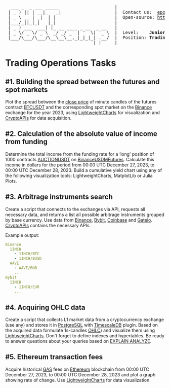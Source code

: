 <pre>
  ___ _  _ ___ _____                     |
 | _ ) || | __|_   _|                    |  Contact us:  <a href= "mailto: epopova@bhft.com">epopova@bhft.com</a>
 | _ \ __ | _|  | |                      |  Open-source: <a href="https://github.com/bhftbootcamp">https://github.com/bhftbootcamp</a>
 |___/_||_|_|   |_|                      |
 | _ ) ___  ___| |_ __ __ _ _ __  _ __   |  
 | _ \/ _ \/ _ \  _/ _/ _` | '  \| '_ \  |  Level:    <b>Junior</b>
 |___/\___/\___/\__\__\__,_|_|_|_| .__/  |  Position: <b>TradingOps Analyst</b>
                                 |_|     |
</pre>

# Trading Operations Tasks

## #1. Building the spread between the futures and spot markets

Plot the spread between the [close price](https://en.wikipedia.org/wiki/Open-high-low-close_chart) of minute candles of the futures contract [BTCUSDT](https://www.binance.com/en/futures/BTCUSDT) and the corresponding spot market on the [Binance](https://www.binance.com/en) exchange for the year 2023, using [LightweightCharts](https://github.com/bhftbootcamp/LightweightCharts.jl) for visualization and [CryptoAPIs](https://github.com/bhftbootcamp/CryptoAPIs.jl) for data acquisition.

## #2. Calculation of the absolute value of income from funding

Determine the total income from the funding rate for a ‘long’ position of 1000 contracts [AUCTIONUSDT](https://www.binance.com/en/futures/AUCTIONUSDT) on [BinanceUSDMFutures](https://www.binance.com/en/futures/home). Calculate this income in dollars for the period from 00:00 UTC December 27, 2023, to 00:00 UTC December 28, 2023. Build a cumulative yield chart using any of the following visualization tools: LightweightCharts, MatplotLib or Julia Plots.

## #3. Arbitrage instruments search

Create a script that connects to the exchanges via API, requests all necessary data, and returns a list all possible arbitrage instruments grouped by base currency. Use data from [Binance](https://www.binance.com/en), [Bybit](https://www.bybit.com/en/), [Coinbase](https://www.coinbase.com/) and [Gateio](https://www.gate.io). [CryptoAPIs](https://github.com/bhftbootcamp/CryptoAPIs.jl) contains the necessary APIs.

Example output:

```yaml
Binance
  1INCH
    - 1INCH/BTC
    - 1INCH/BUSD
  AAVE
    - AAVE/BNB
    ...
Bybit
  1INCH
    - 1INCH/EUR
    ...
```

## #4. Acquiring OHLC data

Create a script that collects L1 market data from a cryptocurrency exchange (use any) and stores it in [PostgreSQL](https://en.wikipedia.org/wiki/PostgreSQL) with [TimescaleDB](https://www.timescale.com/) plugin. Based on the acquired data formulate 1s-candles [OHLC](https://en.wikipedia.org/wiki/Open-high-low-close_chart)) and visualize them using [LightweightCharts](https://github.com/bhftbootcamp/LightweightCharts.jl). Don't forget to define indexes and hypertables. Be ready to answer questions about your queries based on [EXPLAIN ANALYZE](https://www.postgresql.org/docs/current/sql-explain.html).

## #5. Ethereum transaction fees

Acquire historical [GAS](https://ethereum.org/en/developers/docs/gas/) fees on [Ethereum](https://ethereum.org/en/) blockchain from 00:00 UTC December 27, 2023, to 00:00 UTC December 28, 2023 and plot a graph showing rate of change. Use [LightweightCharts](https://github.com/bhftbootcamp/LightweightCharts.jl) for data visualization.
